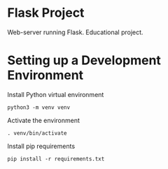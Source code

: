 # Flask Project
Web-server running Flask. Educational project.

# Setting up a Development Environment
Install Python virtual environment
    
    python3 -m venv venv
    
Activate the environment

    . venv/bin/activate
    
Install pip requirements
    
    pip install -r requirements.txt
    
